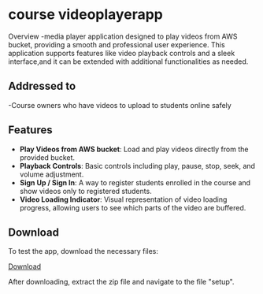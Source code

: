 # course videoplayerapp

Overview
-media player application designed to play videos from AWS bucket, providing a smooth and professional user experience. This application supports features like video playback controls and a sleek interface,and it can be extended with additional functionalities as needed.

## Addressed to
-Course owners who have videos to upload to students online safely

## Features

- **Play Videos from AWS bucket**: Load and play videos directly from the provided bucket.
- **Playback Controls**: Basic controls including play, pause, stop, seek, and volume adjustment.
- **Sign Up / Sign In**: A way to register students enrolled in the course and show videos only to registered students.
- **Video Loading Indicator**: Visual representation of video loading progress, allowing users to see which parts of the video are buffered.


## Download

To test the app, download the necessary files:

[Download](https://github.com/Hussein5645/course-video-player.git)

After downloading, extract the zip file and navigate to the file "setup".
